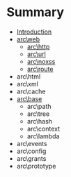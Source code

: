 # Summary

* [Introduction](README.md)
* [arc\web](chapter1.md)
   * [arc\http](archttp.md)
   * [arc\url](arcurl.md)
   * [arc\noxss](arcnoxss.md)
   * [arc\route](arcroute.md)
* arc\html
* arc\xml
* arc\cache
* [arc\base](arcbase.md)
   * arc\path
   * arc\tree
   * arc\hash
   * arc\context
   * arc\lambda
* arc\events
* arc\config
* arc\grants
* arc\prototype

